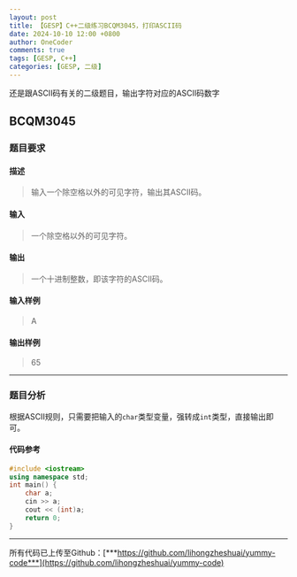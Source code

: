 ```yaml
---
layout: post
title: 【GESP】C++二级练习BCQM3045，打印ASCII码
date: 2024-10-10 12:00 +0800
author: OneCoder
comments: true
tags: [GESP, C++]
categories: [GESP, 二级]
---
```

还是跟ASCII码有关的二级题目，输出字符对应的ASCII码数字

<!--more-->

## BCQM3045

### 题目要求

#### 描述

>输入一个除空格以外的可见字符，输出其ASCII码。

#### 输入

>一个除空格以外的可见字符。

#### 输出

>一个十进制整数，即该字符的ASCII码。

#### 输入样例

>A

#### 输出样例

>65

---

### 题目分析

根据ASCII规则，只需要把输入的`char`类型变量，强转成`int`类型，直接输出即可。

#### 代码参考

```cpp
#include <iostream>
using namespace std;
int main() {
    char a;
    cin >> a;
    cout << (int)a;
    return 0;
}
```

---

所有代码已上传至Github：[***https://github.com/lihongzheshuai/yummy-code***](https://github.com/lihongzheshuai/yummy-code)
